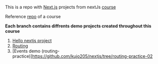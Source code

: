 This is a repo with [Next.js](https://nextjs.org/) projects from nextJs [course](https://ua.udemy.com/course/nextjs-react-the-complete-guide/learn/lecture/25145028#overview)

Reference [repo](https://github.com/mschwarzmueller/nextjs-course-code) of a course

**Each branch contains diffrents demo projects created throughout this course**

1. [Hello nextjs project](https://github.com/kujo205/nextjs/tree/demo-01)
2. [Routing](https://github.com/kujo205/nextjs/tree/routing-02)
3. [Events demo (routing-practice)]https://github.com/kujo205/nextjs/tree/routing-practice-02
